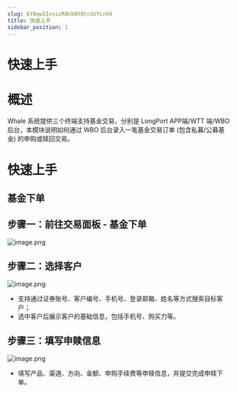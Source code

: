 ```yaml
---
slug: EYAqwSInsizR8nkNYQtcGVYLnVd
title: 快速上手
sidebar_position: 1
---
```



# 快速上手


# 概述


Whale 系统提供三个终端支持基金交易，分别是 LongPort APP端/WTT 端/WBO 后台，本模块说明如何通过 WBO 后台录入一笔基金交易订单 (包含私募/公募基金) 的申购或赎回交易。


# 快速上手


## 基金下单


## 步骤一：前往交易面板 - 基金下单


![image.png](/assets/7836877223cca1de09886b51ae94ded6.png)


## 步骤二：选择客户


![image.png](/assets/1b68297fa522476cc39b879f65a9762c.png)

- 支持通过证券账号、客户编号、手机号、登录邮箱、姓名等方式搜索目标客户；
- 选中客户后展示客户的基础信息，包括手机号、购买力等。

## 步骤三：填写申赎信息


![image.png](/assets/76c656317545bbd8cb9e4f610ffae899.png)

- 填写产品、渠道、方向、金额、申购手续费等申赎信息，并提交完成申赎下单。
